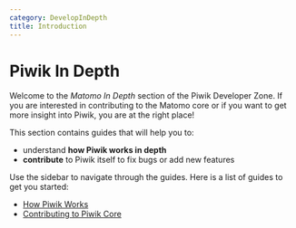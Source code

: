 ```yaml
---
category: DevelopInDepth
title: Introduction
---
```

# Piwik In Depth

Welcome to the *Matomo In Depth* section of the Piwik Developer Zone. 
If you are interested in contributing to the Matomo core or if you want to get more insight into Piwik, you are at the right place!

This section contains guides that will help you to:

- understand **how Piwik works in depth**
- **contribute** to Piwik itself to fix bugs or add new features

Use the sidebar to navigate through the guides. Here is a list of guides to get you started:

- [How Piwik Works](/guides/how-piwik-works)
- [Contributing to Piwik Core](/guides/contributing-to-piwik-core)
